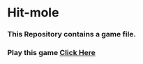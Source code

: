 # Hit-mole
### This Repository contains a game file.
### Play this game [Click Here](https://r-phoenix.github.io/Hit-nole/)